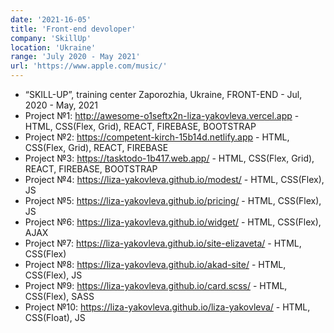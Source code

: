 ```yaml
---
date: '2021-16-05'
title: 'Front-end devoloper'
company: 'SkillUp'
location: 'Ukraine'
range: 'July 2020 - May 2021'
url: 'https://www.apple.com/music/'
---
```


- “SKILL-UP”,  training center Zaporozhia, Ukraine, FRONT-END  -  Jul, 2020 - May, 2021
- Project №1:  http://awesome-o1seftx2n-liza-yakovleva.vercel.app - HTML, CSS(Flex, Grid), REACT, FIREBASE, BOOTSTRAP
- Project №2:  https://competent-kirch-15b14d.netlify.app - HTML, CSS(Flex, Grid), REACT, FIREBASE
- Project №3:  https://tasktodo-1b417.web.app/ - HTML, CSS(Flex, Grid), REACT, FIREBASE, BOOTSTRAP
- Project №4:  https://liza-yakovleva.github.io/modest/ - HTML, CSS(Flex),  JS
- Project №5:  https://liza-yakovleva.github.io/pricing/ - HTML, CSS(Flex),  JS
- Project №6:  https://liza-yakovleva.github.io/widget/ - HTML, CSS(Flex),  AJAX
- Project №7:  https://liza-yakovleva.github.io/site-elizaveta/ - HTML, CSS(Flex)
- Project №8:  https://liza-yakovleva.github.io/akad-site/ - HTML, CSS(Flex), JS
- Project №9:  https://liza-yakovleva.github.io/card.scss/ - HTML, CSS(Flex), SASS
- Project №10:  https://liza-yakovleva.github.io/liza-yakovleva/ - HTML, CSS(Float), JS